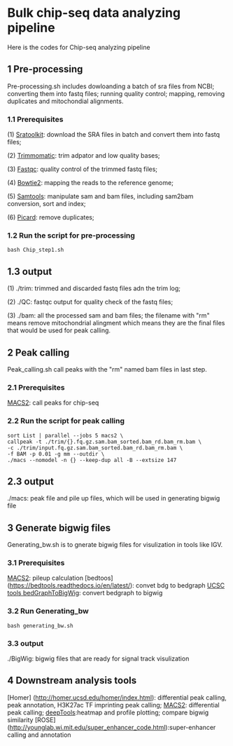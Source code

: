 
# Bulk chip-seq data analyzing pipeline

Here is the codes for Chip-seq analyzing pipeline



## 1 Pre-processing

Pre-processing.sh includes dowloanding a batch of sra files from NCBI; converting them into fastq files; running quality control; mapping, removing duplicates and mitochondial alignments.

### 1.1 Prerequisites

(1) [Sratoolkit](https://www.ncbi.nlm.nih.gov/books/NBK158900/): download the SRA files in batch and convert them into fastq files;
    
    
(2) [Trimmomatic](http://www.usadellab.org/cms/?page=trimmomatic): trim adpator and low quality bases;
    

(3) [Fastqc](https://www.bioinformatics.babraham.ac.uk/projects/fastqc/): quality control of the trimmed fastq files;
  
 
(4) [Bowtie2](http://bowtie-bio.sourceforge.net/bowtie2/index.shtml): mapping the reads to the reference genome;
    
    
(5) [Samtools](https://www.htslib.org): manipulate sam and bam files, including sam2bam conversion, sort and index;


(6) [Picard](https://broadinstitute.github.io/picard/): remove duplicates; 

### 1.2 Run the script for pre-processing
```
bash Chip_step1.sh
```
## 1.3 output

(1) ./trim: trimmed and discarded fastq files adn the trim log;                                                              

(2) ./QC: fastqc output for quality check of the fastq files;

(3) ./bam: all the processed sam and bam files; the filename with "rm" means remove mitochondrial alingment which means they are the final files that would be used for peak calling.





## 2 Peak calling

Peak_calling.sh call peaks with the "rm" named bam files in last step.

### 2.1 Prerequisites

[MACS2](https://github.com/taoliu/MACS): call peaks for chip-seq


### 2.2 Run the script for peak calling

```
sort List | parallel --jobs 5 macs2 \
callpeak -t ./trim/{}.fq.gz.sam.bam_sorted.bam_rd.bam_rm.bam \
-c ./trim/input.fq.gz.sam.bam_sorted.bam_rd.bam_rm.bam \
-f BAM -p 0.01 -g mm --outdir \
./macs --nomodel -n {} --keep-dup all -B --extsize 147 

```
## 2.3 output

./macs: peak file and pile up files, which will be used in generating bigwig file                                                              





## 3 Generate bigwig files

Generating_bw.sh is to gnerate bigwig files for visulization in tools like IGV. 

### 3.1 Prerequisites

[MACS2](https://github.com/taoliu/MACS): pileup calculation
[bedtoos] (https://bedtools.readthedocs.io/en/latest/): convet bdg to bedgraph
[UCSC tools bedGraphToBigWig](http://hgdownload.soe.ucsc.edu/admin/exe/linux.x86_64/): convert bedgraph to bigwig

### 3.2 Run Generating_bw

```
bash generating_bw.sh
```
### 3.3 output

./BigWig: bigwig files that are ready for signal track visulization


## 4 Downstream analysis tools
[Homer] (http://homer.ucsd.edu/homer/index.html): differential peak calling, peak annotation, H3K27ac TF imprinting peak calling;
[MACS2](https://github.com/taoliu/MACS): differential peak calling;
[deepTools](https://deeptools.readthedocs.io/en/develop/):heatmap and profile plotting; compare bigwig similarity
[ROSE] (http://younglab.wi.mit.edu/super_enhancer_code.html):super-enhancer calling and annotation
 

